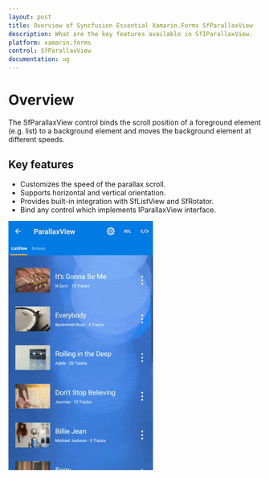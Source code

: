 ```yaml
---
layout: post
title: Overview of Syncfusion Essential Xamarin.Forms SfParallaxView
description: What are the key features available in SfIParallaxView.
platform: xamarin.forms
control: SfParallaxView
documentation: ug
---
```


# Overview

The SfParallaxView control binds the scroll position of a foreground element (e.g. list) to a background element and moves the background element at different speeds.

## Key features

* Customizes the speed of the parallax scroll.
* Supports horizontal and vertical orientation.
* Provides built-in integration with SfListView and SfRotator.
* Bind any control which implements IParallaxView interface.

![SfParallaxView](ParallaxView_Images/parallaxview.gif)